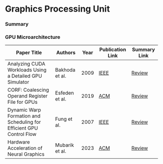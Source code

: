 # Graphics Processing Unit

### Summary

### GPU Microarchitecture
| Paper Title                                       | Authors          | Year | Publication Link                            | Summary Link |
|---------------------------------------------------|------------------|------|---------------------------------------------|----|
| Analyzing CUDA Workloads Using a Detailed GPU Simulator | Bakhoda et al. | 2009 | [IEEE](https://ieeexplore.ieee.org/document/4919648) | [Review](./Bakhoda_2009_CUDA.md) |
| CORF: Coalescing Operand Register File for GPUs | Esfeden et al. | 2019 | [ACM](https://dl.acm.org/doi/10.1145/3297858.3304026) | [Review](./Esfeden_2019_CORF.md) |
| Dynamic Warp Formation and Scheduling for Efficient GPU Control Flow | Fung et al. | 2007 | [IEEE](https://ieeexplore.ieee.org/document/4408272) | [Review](./Fung_2007_Dynamic_Warp.md) |
| Hardware Acceleration of Neural Graphics | Mubarik et al. | 2023 | [ACM](https://dl.acm.org/doi/10.1145/3579371.3589085) | [Review](./Mubarik_2023_Neural) |
